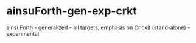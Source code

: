 # ainsuForth-gen-exp-crkt
ainsuForth - generalized - all targets, emphasis on Crickit (stand-alone) - experimental
